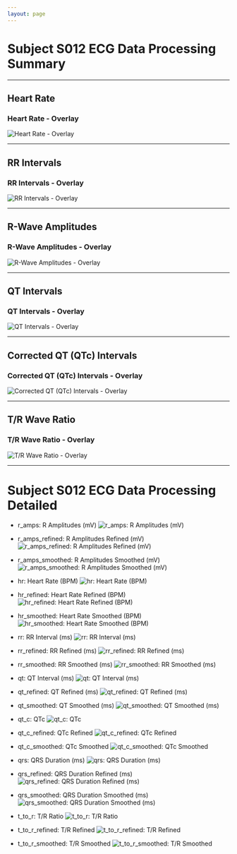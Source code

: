 ```yaml
---
layout: page
---
```


# Subject S012 ECG Data Processing Summary




---
## Heart Rate

### Heart Rate - Overlay
![Heart Rate - Overlay](images/ecg_features_overlay.png)

---
## RR Intervals

### RR Intervals - Overlay
![RR Intervals - Overlay](images/ecg_features_overlay_1.png)

---
## R-Wave Amplitudes

### R-Wave Amplitudes - Overlay
![R-Wave Amplitudes - Overlay](images/ecg_features_overlay_2.png)

---
## QT Intervals

### QT Intervals - Overlay
![QT Intervals - Overlay](images/ecg_features_overlay_3.png)

---
## Corrected QT (QTc) Intervals

### Corrected QT (QTc) Intervals - Overlay
![Corrected QT (QTc) Intervals - Overlay](images/ecg_features_overlay_4.png)

---
## T/R Wave Ratio

### T/R Wave Ratio - Overlay
![T/R Wave Ratio - Overlay](images/ecg_features_overlay_5.png)

---
# Subject S012 ECG Data Processing Detailed

- r_amps: R Amplitudes (mV)
![r_amps: R Amplitudes (mV)](images/ecg_features_r_amps.png)

- r_amps_refined: R Amplitudes Refined (mV)
![r_amps_refined: R Amplitudes Refined (mV)](images/ecg_features_r_amps_refined.png)

- r_amps_smoothed: R Amplitudes Smoothed (mV)
![r_amps_smoothed: R Amplitudes Smoothed (mV)](images/ecg_features_r_amps_smoothed.png)

- hr: Heart Rate (BPM)
![hr: Heart Rate (BPM)](images/ecg_features_hr.png)

- hr_refined: Heart Rate Refined (BPM)
![hr_refined: Heart Rate Refined (BPM)](images/ecg_features_hr_refined.png)

- hr_smoothed: Heart Rate Smoothed (BPM)
![hr_smoothed: Heart Rate Smoothed (BPM)](images/ecg_features_hr_smoothed.png)

- rr: RR Interval (ms)
![rr: RR Interval (ms)](images/ecg_features_rr.png)

- rr_refined: RR Refined (ms)
![rr_refined: RR Refined (ms)](images/ecg_features_rr_refined.png)

- rr_smoothed: RR Smoothed (ms)
![rr_smoothed: RR Smoothed (ms)](images/ecg_features_rr_smoothed.png)

- qt: QT Interval (ms)
![qt: QT Interval (ms)](images/ecg_features_qt.png)

- qt_refined: QT Refined (ms)
![qt_refined: QT Refined (ms)](images/ecg_features_qt_refined.png)

- qt_smoothed: QT Smoothed (ms)
![qt_smoothed: QT Smoothed (ms)](images/ecg_features_qt_smoothed.png)

- qt_c: QTc
![qt_c: QTc](images/ecg_features_qt_c.png)

- qt_c_refined: QTc Refined
![qt_c_refined: QTc Refined](images/ecg_features_qt_c_refined.png)

- qt_c_smoothed: QTc Smoothed
![qt_c_smoothed: QTc Smoothed](images/ecg_features_qt_c_smoothed.png)

- qrs: QRS Duration (ms)
![qrs: QRS Duration (ms)](images/ecg_features_qrs.png)

- qrs_refined: QRS Duration Refined (ms)
![qrs_refined: QRS Duration Refined (ms)](images/ecg_features_qrs_refined.png)

- qrs_smoothed: QRS Duration Smoothed (ms)
![qrs_smoothed: QRS Duration Smoothed (ms)](images/ecg_features_qrs_smoothed.png)

- t_to_r: T/R Ratio
![t_to_r: T/R Ratio](images/ecg_features_t_to_r.png)

- t_to_r_refined: T/R Refined
![t_to_r_refined: T/R Refined](images/ecg_features_t_to_r_refined.png)

- t_to_r_smoothed: T/R Smoothed
![t_to_r_smoothed: T/R Smoothed](images/ecg_features_t_to_r_smoothed.png)
